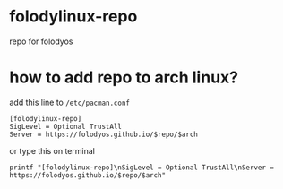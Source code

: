 # folodylinux-repo
repo for folodyos
# how to add repo to arch linux?
add this line to `/etc/pacman.conf`
```
[folodylinux-repo]
SigLevel = Optional TrustAll
Server = https://folodyos.github.io/$repo/$arch
```
or type this on terminal
```
printf "[folodylinux-repo]\nSigLevel = Optional TrustAll\nServer = https://folodyos.github.io/$repo/$arch"
```
